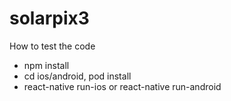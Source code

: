 # solarpix3

How to test the code

- npm install
- cd ios/android, pod install 
- react-native run-ios or react-native run-android
